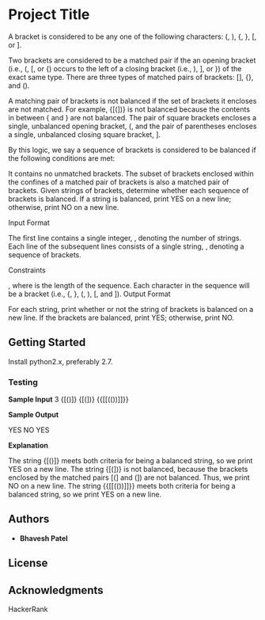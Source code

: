 # Project Title

A bracket is considered to be any one of the following characters: (, ), {, }, [, or ].

Two brackets are considered to be a matched pair if the an opening bracket (i.e., (, [, or {) occurs to the left of a closing bracket (i.e., ), ], or }) of the exact same type. There are three types of matched pairs of brackets: [], {}, and ().

A matching pair of brackets is not balanced if the set of brackets it encloses are not matched. For example, {[(])} is not balanced because the contents in between { and } are not balanced. The pair of square brackets encloses a single, unbalanced opening bracket, (, and the pair of parentheses encloses a single, unbalanced closing square bracket, ].

By this logic, we say a sequence of brackets is considered to be balanced if the following conditions are met:

It contains no unmatched brackets.
The subset of brackets enclosed within the confines of a matched pair of brackets is also a matched pair of brackets.
Given  strings of brackets, determine whether each sequence of brackets is balanced. If a string is balanced, print YES on a new line; otherwise, print NO on a new line.

Input Format

The first line contains a single integer, , denoting the number of strings.
Each line  of the  subsequent lines consists of a single string, , denoting a sequence of brackets.

Constraints

, where  is the length of the sequence.
Each character in the sequence will be a bracket (i.e., {, }, (, ), [, and ]).
Output Format

For each string, print whether or not the string of brackets is balanced on a new line. If the brackets are balanced, print YES; otherwise, print NO.

## Getting Started

Install python2.x, preferably 2.7.

### Testing

**Sample Input**
3
{[()]}
{[(])}
{{[[(())]]}}

**Sample Output**

YES
NO
YES

**Explanation**

The string {[()]} meets both criteria for being a balanced string, so we print YES on a new line.
The string {[(])} is not balanced, because the brackets enclosed by the matched pairs [(] and (]) are not balanced. Thus, we print NO on a new line.
The string {{[[(())]]}} meets both criteria for being a balanced string, so we print YES on a new line.


## Authors

* **Bhavesh Patel**

## License

## Acknowledgments

HackerRank
